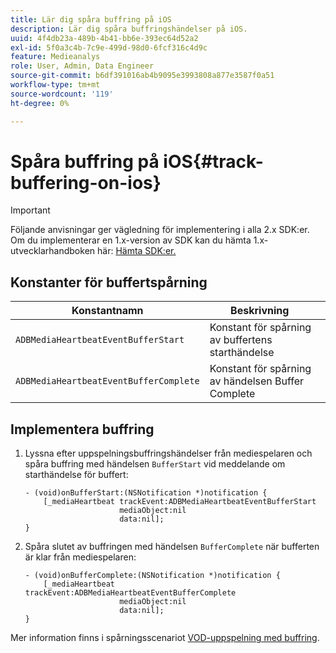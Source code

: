 ```yaml
---
title: Lär dig spåra buffring på iOS
description: Lär dig spåra buffringshändelser på iOS.
uuid: 4f4db23a-489b-4b41-bb6e-393ec64d52a2
exl-id: 5f0a3c4b-7c9e-499d-98d0-6fcf316c4d9c
feature: Medieanalys
role: User, Admin, Data Engineer
source-git-commit: b6df391016ab4b9095e3993808a877e3587f0a51
workflow-type: tm+mt
source-wordcount: '119'
ht-degree: 0%

---
```


# Spåra buffring på iOS{#track-buffering-on-ios}

>[!IMPORTANT]
>
>Följande anvisningar ger vägledning för implementering i alla 2.x SDK:er. Om du implementerar en 1.x-version av SDK kan du hämta 1.x-utvecklarhandboken här: [Hämta SDK:er.](/help/sdk-implement/download-sdks.md)

## Konstanter för buffertspårning


| Konstantnamn | Beskrivning     |
|---|---|
| `ADBMediaHeartbeatEventBufferStart` | Konstant för spårning av buffertens starthändelse |
| `ADBMediaHeartbeatEventBufferComplete` | Konstant för spårning av händelsen Buffer Complete |

## Implementera buffring

1. Lyssna efter uppspelningsbuffringshändelser från mediespelaren och spåra buffring med händelsen `BufferStart` vid meddelande om starthändelse för buffert:

   ```
   - (void)onBufferStart:(NSNotification *)notification { 
       [_mediaHeartbeat trackEvent:ADBMediaHeartbeatEventBufferStart  
                        mediaObject:nil  
                        data:nil]; 
   }
   ```

1. Spåra slutet av buffringen med händelsen `BufferComplete` när bufferten är klar från mediespelaren:

   ```
   - (void)onBufferComplete:(NSNotification *)notification { 
       [_mediaHeartbeat trackEvent:ADBMediaHeartbeatEventBufferComplete  
                        mediaObject:nil  
                        data:nil]; 
   }
   ```

Mer information finns i spårningsscenariot [VOD-uppspelning med buffring](/help/sdk-implement/tracking-scenarios/vod-buffering.md).
